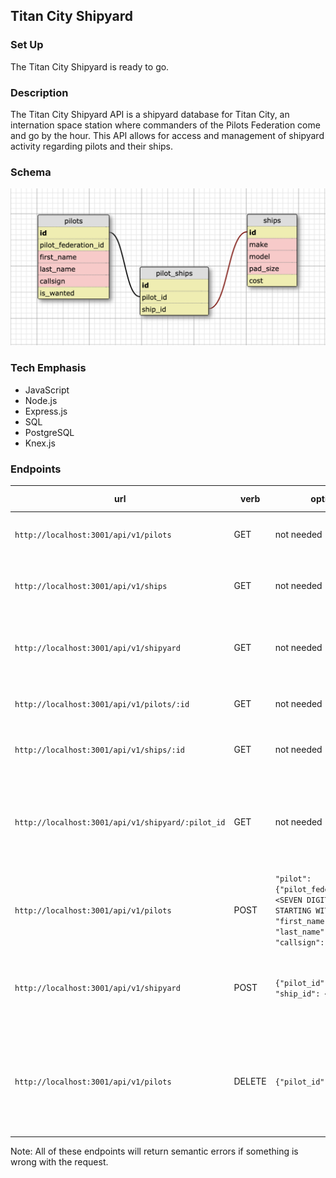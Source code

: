 ## Titan City Shipyard

### Set Up 
The Titan City Shipyard is ready to go. 

### Description 
The Titan City Shipyard API is a shipyard database for Titan City, an internation space station where commanders of the Pilots Federation come and go by the hour. This API allows for access and management of shipyard activity regarding pilots and their ships. 

### Schema 
![Schema](assets/shipyard-schema.png)

### Tech Emphasis 
- JavaScript 
- Node.js 
- Express.js 
- SQL 
- PostgreSQL 
- Knex.js 


### Endpoints

| url | verb | options | sample response |
| ----|------|---------|---------------- |
| `http://localhost:3001/api/v1/pilots` | GET | not needed | Array of all pilots in database |
| `http://localhost:3001/api/v1/ships` | GET | not needed | Array of all accepted ship models |
| `http://localhost:3001/api/v1/shipyard` | GET | not needed | Array of all pilots and ships they own in the shipyard |
| `http://localhost:3001/api/v1/pilots/:id` | GET | not needed | Object of the specified pilot |
| `http://localhost:3001/api/v1/ships/:id` | GET | not needed | Object of the specified ship |
| `http://localhost:3001/api/v1/shipyard/:pilot_id` | GET | not needed | Selected pilot containing an array of their ships stored in the shipyard |
| `http://localhost:3001/api/v1/pilots` | POST | `"pilot": {"pilot_federation_id": <SEVEN DIGIT NUMBER NOT STARTING WITH 0>, "first_name": <STRING>, "last_name": <STRING>, "callsign": <STRING>}` | Add a new pilot to the shipyard database: `` |
| `http://localhost:3001/api/v1/shipyard` | POST | `{"pilot_id": <NUMBER>, "ship_id": <NUMBER>}` | Add new ship to shipyard; assigned to specified pilot |
| `http://localhost:3001/api/v1/pilots` | DELETE | `{"pilot_id": <NUMBER>}` | Delete selected pilot and all records of their ships stored in the shipyard database |

Note: All of these endpoints will return semantic errors if something is wrong with the request.
